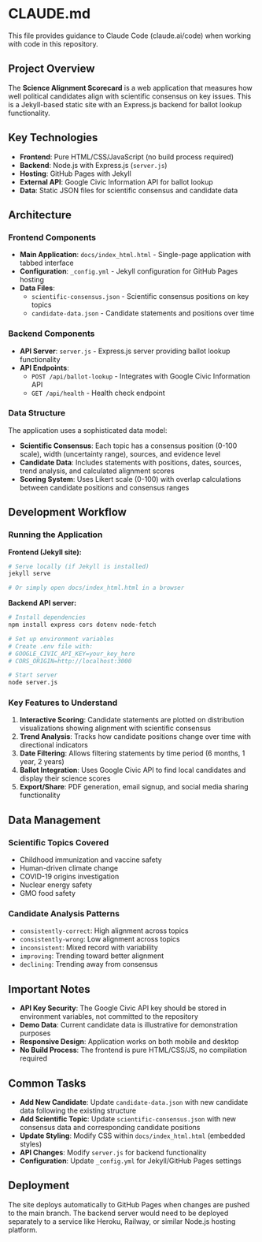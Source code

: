 # CLAUDE.md

This file provides guidance to Claude Code (claude.ai/code) when working with code in this repository.

## Project Overview

The **Science Alignment Scorecard** is a web application that measures how well political candidates align with scientific consensus on key issues. This is a Jekyll-based static site with an Express.js backend for ballot lookup functionality.

## Key Technologies

- **Frontend**: Pure HTML/CSS/JavaScript (no build process required)
- **Backend**: Node.js with Express.js (`server.js`)
- **Hosting**: GitHub Pages with Jekyll
- **External API**: Google Civic Information API for ballot lookup
- **Data**: Static JSON files for scientific consensus and candidate data

## Architecture

### Frontend Components
- **Main Application**: `docs/index_html.html` - Single-page application with tabbed interface
- **Configuration**: `_config.yml` - Jekyll configuration for GitHub Pages hosting
- **Data Files**: 
  - `scientific-consensus.json` - Scientific consensus positions on key topics
  - `candidate-data.json` - Candidate statements and positions over time

### Backend Components
- **API Server**: `server.js` - Express.js server providing ballot lookup functionality
- **API Endpoints**:
  - `POST /api/ballot-lookup` - Integrates with Google Civic Information API
  - `GET /api/health` - Health check endpoint

### Data Structure

The application uses a sophisticated data model:
- **Scientific Consensus**: Each topic has a consensus position (0-100 scale), width (uncertainty range), sources, and evidence level
- **Candidate Data**: Includes statements with positions, dates, sources, trend analysis, and calculated alignment scores
- **Scoring System**: Uses Likert scale (0-100) with overlap calculations between candidate positions and consensus ranges

## Development Workflow

### Running the Application

**Frontend (Jekyll site):**
```bash
# Serve locally (if Jekyll is installed)
jekyll serve

# Or simply open docs/index_html.html in a browser
```

**Backend API server:**
```bash
# Install dependencies
npm install express cors dotenv node-fetch

# Set up environment variables
# Create .env file with:
# GOOGLE_CIVIC_API_KEY=your_key_here
# CORS_ORIGIN=http://localhost:3000

# Start server
node server.js
```

### Key Features to Understand

1. **Interactive Scoring**: Candidate statements are plotted on distribution visualizations showing alignment with scientific consensus
2. **Trend Analysis**: Tracks how candidate positions change over time with directional indicators
3. **Date Filtering**: Allows filtering statements by time period (6 months, 1 year, 2 years)
4. **Ballot Integration**: Uses Google Civic API to find local candidates and display their science scores
5. **Export/Share**: PDF generation, email signup, and social media sharing functionality

## Data Management

### Scientific Topics Covered
- Childhood immunization and vaccine safety
- Human-driven climate change  
- COVID-19 origins investigation
- Nuclear energy safety
- GMO food safety

### Candidate Analysis Patterns
- `consistently-correct`: High alignment across topics
- `consistently-wrong`: Low alignment across topics  
- `inconsistent`: Mixed record with variability
- `improving`: Trending toward better alignment
- `declining`: Trending away from consensus

## Important Notes

- **API Key Security**: The Google Civic API key should be stored in environment variables, not committed to the repository
- **Demo Data**: Current candidate data is illustrative for demonstration purposes
- **Responsive Design**: Application works on both mobile and desktop
- **No Build Process**: The frontend is pure HTML/CSS/JS, no compilation required

## Common Tasks

- **Add New Candidate**: Update `candidate-data.json` with new candidate data following the existing structure
- **Add Scientific Topic**: Update `scientific-consensus.json` with new consensus data and corresponding candidate positions
- **Update Styling**: Modify CSS within `docs/index_html.html` (embedded styles)
- **API Changes**: Modify `server.js` for backend functionality
- **Configuration**: Update `_config.yml` for Jekyll/GitHub Pages settings

## Deployment

The site deploys automatically to GitHub Pages when changes are pushed to the main branch. The backend server would need to be deployed separately to a service like Heroku, Railway, or similar Node.js hosting platform.